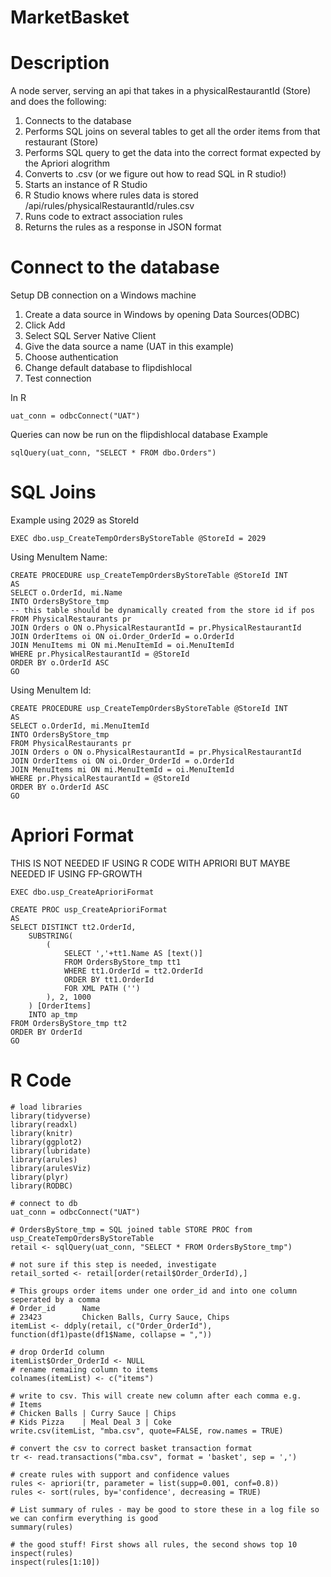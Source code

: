 # MarketBasket

# Description
A node server, serving an api that takes in a physicalRestaurantId (Store) and does the following:
1. Connects to the database
2. Performs SQL joins on several tables to get all the order items from that restaurant (Store)
3. Performs SQL query to get the data into the correct format expected by the Apriori alogrithm
4. Converts to .csv (or we figure out how to read SQL in R studio!)
5. Starts an instance of R Studio
6. R Studio knows where rules data is stored /api/rules/physicalRestaurantId/rules.csv
7. Runs code to extract association rules 
8. Returns the rules as a response in JSON format

# Connect to the database
Setup DB connection on a Windows machine
1. Create a data source in Windows by opening Data Sources(ODBC)
2. Click Add
3. Select SQL Server Native Client
4. Give the data source a name (UAT in this example)
5. Choose authentication
6. Change default database to flipdishlocal
7. Test connection

In R
``` 
uat_conn = odbcConnect("UAT") 
```

Queries can now be run on the flipdishlocal database
Example
``` 
sqlQuery(uat_conn, "SELECT * FROM dbo.Orders")
```



# SQL Joins
Example using 2029 as StoreId

```
EXEC dbo.usp_CreateTempOrdersByStoreTable @StoreId = 2029
```

Using MenuItem Name:
```
CREATE PROCEDURE usp_CreateTempOrdersByStoreTable @StoreId INT
AS
SELECT o.OrderId, mi.Name
INTO OrdersByStore_tmp
-- this table should be dynamically created from the store id if pos
FROM PhysicalRestaurants pr
JOIN Orders o ON o.PhysicalRestaurantId = pr.PhysicalRestaurantId
JOIN OrderItems oi ON oi.Order_OrderId = o.OrderId
JOIN MenuItems mi ON mi.MenuItemId = oi.MenuItemId
WHERE pr.PhysicalRestaurantId = @StoreId
ORDER BY o.OrderId ASC
GO
```

Using MenuItem Id:
```
CREATE PROCEDURE usp_CreateTempOrdersByStoreTable @StoreId INT
AS
SELECT o.OrderId, mi.MenuItemId
INTO OrdersByStore_tmp
FROM PhysicalRestaurants pr
JOIN Orders o ON o.PhysicalRestaurantId = pr.PhysicalRestaurantId
JOIN OrderItems oi ON oi.Order_OrderId = o.OrderId
JOIN MenuItems mi ON mi.MenuItemId = oi.MenuItemId
WHERE pr.PhysicalRestaurantId = @StoreId
ORDER BY o.OrderId ASC
GO
```



# Apriori Format
THIS IS NOT NEEDED IF USING R CODE WITH APRIORI BUT MAYBE NEEDED IF USING FP-GROWTH
```
EXEC dbo.usp_CreateAprioriFormat
```

```
CREATE PROC usp_CreateAprioriFormat
AS
SELECT DISTINCT tt2.OrderId,
	SUBSTRING(
		(
			SELECT ','+tt1.Name AS [text()]
			FROM OrdersByStore_tmp tt1
			WHERE tt1.OrderId = tt2.OrderId
			ORDER BY tt1.OrderId
			FOR XML PATH ('')
		), 2, 1000
	) [OrderItems]
	INTO ap_tmp
FROM OrdersByStore_tmp tt2
ORDER BY OrderId
GO
```

# R Code
```
# load libraries
library(tidyverse)
library(readxl)
library(knitr)
library(ggplot2)
library(lubridate)
library(arules)
library(arulesViz)
library(plyr)
library(RODBC)

# connect to db 
uat_conn = odbcConnect("UAT")

# OrdersByStore_tmp = SQL joined table STORE PROC from usp_CreateTempOrdersByStoreTable 
retail <- sqlQuery(uat_conn, "SELECT * FROM OrdersByStore_tmp")

# not sure if this step is needed, investigate
retail_sorted <- retail[order(retail$Order_OrderId),]

# This groups order items under one order_id and into one column seperated by a comma
# Order_id      Name
# 23423         Chicken Balls, Curry Sauce, Chips
itemList <- ddply(retail, c("Order_OrderId"), function(df1)paste(df1$Name, collapse = ","))

# drop OrderId column
itemList$Order_OrderId <- NULL
# rename remaiing column to items
colnames(itemList) <- c("items")

# write to csv. This will create new column after each comma e.g.
# Items
# Chicken Balls | Curry Sauce | Chips
# Kids Pizza    | Meal Deal 3 | Coke
write.csv(itemList, "mba.csv", quote=FALSE, row.names = TRUE)

# convert the csv to correct basket transaction format
tr <- read.transactions("mba.csv", format = 'basket', sep = ',')

# create rules with support and confidence values
rules <- apriori(tr, parameter = list(supp=0.001, conf=0.8))
rules <- sort(rules, by='confidence', decreasing = TRUE)

# List summary of rules - may be good to store these in a log file so we can confirm everything is good
summary(rules)

# the good stuff! First shows all rules, the second shows top 10
inspect(rules)
inspect(rules[1:10])


```

